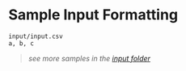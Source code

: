 # Sample Input Formatting

```csv
input/input.csv
a, b, c
```

> *see more samples in the [input folder](../input/)*
